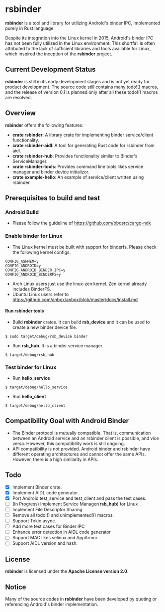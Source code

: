# rsbinder
**rsbinder** is a tool and library for utilizing Android's binder IPC, implemented purely in Rust language.

Despite its integration into the Linux kernel in 2015, Android's binder IPC has not been fully utilized in the Linux environment. This shortfall is often attributed to the lack of sufficient libraries and tools available for Linux, which inspired the inception of the **rsbinder** project.

## Current Development Status
**rsbinder** is still in its early development stages and is not yet ready for product development.
The source code still contains many todo!() macros, and the release of version 0.1 is planned only after all these todo!() macros are resolved.

## Overview
**rsbinder** offers the following features:

* **crate rsbinder**: A library crate for implementing binder service/client functionality.
* **crate rsbinder-aidl**: A tool for generating Rust code for rsbinder from aidl.
* **crate rsbinder-hub**: Provides functionality similar to Binder's ServiceManager.
* **crate rsbinder-tools**: Provides command line tools likes service manager and binder device initializor.
* **crate example-hello**: An example of service/client written using rsbinder.

## Prerequisites to build and test

### Android Build
* Please follow the guideline of https://github.com/bbqsrc/cargo-ndk

### Enable binder for Linux
* The Linux kernel must be built with support for binderfs. Please check the following kernel configs.
```
CONFIG_ASHMEM=y
CONFIG_ANDROID=y
CONFIG_ANDROID_BINDER_IPC=y
CONFIG_ANDROID_BINDERFS=y
```

* Arch Linux users just use the linux-zen kernel. Zen kernel already includes BinderFS.
* Ubuntu Linux users refer to https://github.com/anbox/anbox/blob/master/docs/install.md

#### Run rsbinder tools
* Build **rsbinder** crates. It can build **rsb_device** and it can be used to create a new binder device file.
```
$ sudo target/debug/rsb_device binder
```
* Run **rsb_hub**. It is a binder service manager.
```
$ target/debug/rsb_hub
```

### Test binder for Linux
* Run **hello_service**
```
$ target/debug/hello_service
```
* Run **hello_client**
```
$ target/debug/hello_client
```

## Compatibility Goal with Android Binder
* The Binder protocol is mutually compatible. That is, communication between an Android service and an rsbinder client is possible, and vice versa. However, this compatibility work is still ongoing.
* API compatibility is not provided. Android binder and rsbinder have different operating architectures and cannot offer the same APIs. However, there is a high similarity in APIs.

## Todo
- [x] Implement Binder crate.
- [x] Implement AIDL code generator.
- [x] Port Android test_service and test_client and pass the test cases.
- [ ] (In Progress) Implement Service Manager(**rsb_hub**) for Linux
- [ ] Implement File Descriptor Sharing
- [ ] Remove all todo!() and unimplemented!() macros.
- [ ] Support Tokio async.
- [ ] Add more test cases for Binder IPC
- [ ] Enhance error detection in AIDL code generator
- [ ] Support MAC likes selinux and AppArmor.
- [ ] Support AIDL version and hash.

## License
**rsbinder** is licensed under the **Apache License version 2.0**.

## Notice
Many of the source codes in **rsbinder** have been developed by quoting or referencing Android's binder implementation.